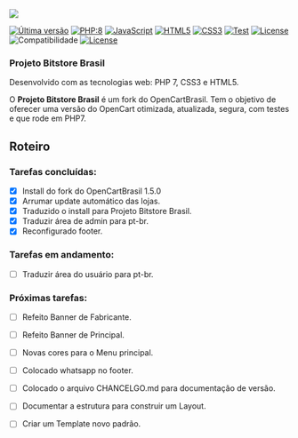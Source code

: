 <!--
**bitstore-brasil/bitstore-brasil** is a ✨ _special_ ✨ repository because its `README.md` (this file) appears on your GitHub profile.

Here are some ideas to get you started:

- 🔭 I’m currently working on ...
- 🌱 I’m currently learning ...
- 👯 I’m looking to collaborate on ...
- 🤔 I’m looking for help with ...
- 💬 Ask me about ...
- 📫 How to reach me: ...
- 😄 Pronouns: ...
- ⚡ Fun fact: ...
- 👋 
-->

<img src="https://github.com/bitstore-brasil/bitstore-brasil/blob/main/img/bitstore-font-code.svg">
<p align="left">
    <a href="./CHANGELOG.md"><img src="https://github.com/bitstore-brasil/bitstore-brasil/blob/main/img/bitstoreversion.svg" alt="Última versão"></a>
    <a href="https://www.php.net/releases/8.0/pt_BR.php" target="_blank"><img src="https://github.com/bitstore-brasil/bitstore-brasil/blob/main/img/php.svg" alt="PHP:8"></a>
    <a href="https://www.javascript.com/" target="_blank"><img src="https://github.com/bitstore-brasil/bitstore-brasil/blob/main/img/javascript.svg" alt="JavaScript"></a>
    <a href="https://www.w3schools.com/html/"><img src="https://github.com/bitstore-brasil/bitstore-brasil/blob/main/img/html5.svg" alt="HTML5"></a>
    <a href="https://www.w3schools.com/css/" target="_blank"><img src="https://github.com/bitstore-brasil/bitstore-brasil/blob/main/img/css3.svg" alt="CSS3"></a>
    <a href="https://github.com" target="_blank"><img src="https://github.com/bitstore-brasil/bitstore-brasil/blob/main/img/test.svg" alt="Test"></a>
    <a href="https://www.gnu.org/licenses/gpl-3.0.pt-br.html" target="_blank"><img src="https://github.com/bitstore-brasil/bitstore-brasil/blob/main/img/licenca.svg" alt="License"></a>
    <img src="https://img.shields.io/badge/opencart-3.0.3.3-blue.svg" alt="Compatibilidade">
    <a href="https://www.opencartbrasil.com.br/" target="_blank"><img src="https://github.com/bitstore-brasil/bitstore-brasil/blob/main/img/opencartbrasilversion.svg" alt="License"></a>
</p>

### Projeto Bitstore Brasil

Desenvolvido com as tecnologias web: PHP 7, CSS3 e HTML5.

O **Projeto Bitstore Brasil** é um fork do OpenCartBrasil.
Tem o objetivo de oferecer uma versão do OpenCart otimizada, atualizada, segura, com testes e que rode em PHP7.

## Roteiro

### Tarefas concluídas:
- [x] Install do fork do OpenCartBrasil 1.5.0
- [x] Arrumar update automático das lojas.
- [x] Traduzido o install para Projeto Bitstore Brasil.
- [x] Traduzir área de admin para pt-br.
- [x] Reconfigurado footer.

### Tarefas em andamento:
- [ ] Traduzir área do usuário para pt-br.

### Próximas tarefas:
- [ ] Refeito Banner de Fabricante.
- [ ] Refeito Banner de Principal.
- [ ] Novas cores para o Menu principal.
- [ ] Colocado whatsapp no footer.
- [ ] Colocado o arquivo CHANCELGO.md para documentação de versão.
- [ ] Documentar a estrutura para construir um Layout.
- [ ] Criar um Template novo padrão.

